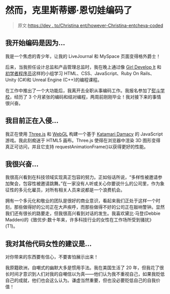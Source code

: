 # 然而，克里斯蒂娜·恩切娃编码了

> 原文:[https://dev . to/Christina ent/however-Christina-entcheva-coded](https://dev.to/christinaent/nevertheless-christina-entcheva-coded)

## [](#i-began-coding-because)我开始编码是因为...

我是一个焦虑的青少年，让我的 LiveJournal 和 MySpace 页面变得格外爵士！

后来，当我担任设计总监和产品管理总监时，我在晚上通过像 [Girl Develop It](https://www.girldevelopit.com/) 和[初学者程序员](http://www.beginnerprogrammers.nyc/)这样的小组学习 HTML、CSS、JavaScript、Ruby On Rails、Unity (C#)和 Unreal Engine (C++)的编程课程。

在工作中推出了一个大功能后，我离开去全职从事编码工作。我报名参加了[熨斗学校](https://flatironschool.com/)，经历了 3 个月紧张的编码和结对编程，两周前刚刚毕业！我对接下来的事情很兴奋。

## [](#im-currently-hacking-on)我目前正在入侵...

我正在使用 [Three.js](https://threejs.org/) 和 [WebGL](https://en.wikipedia.org/wiki/WebGL) 构建一个基于 [Katamari Damacy](https://en.wikipedia.org/wiki/Katamari_Damacy) 的 JavaScript 游戏。我此刻痴迷于 HTML5 画布。Three.js 使得在浏览器中渲染 3D 图形变得真正可访问，并且它支持 requestAnimationFrame()以获得更好的性能。

## 我很兴奋…

我很高兴看到在科技领域实现真正包容的努力。正如俗话所说，“多样性被邀请参加聚会，包容性被邀请跳舞。”在一家没有人听或关心你要说什么的公司里，作为象征性的多元化雇员，对所有相关人员来说都是一个浪费机会。

拥有一个多元化和敬业的团队是很好的商业意识，看起来我们正处于这样一个时刻，那些做得好的公司正在大声疾呼，而那些做得不好的公司正在敲响警钟。显然我们还有很长的路要走，但我很高兴看到对话的发生。我喜欢黛比·马登(Debbie Madden)的《致优步:数十年来，许多科技行业的女性在工作场所受到骚扰》(T1)。

## [](#my-advice-for-other-women-who-code-is)我对其他代码女性的建议是...

对你带来的东西要有信心，不要害怕展示出来！

我原籍欧洲，自嘲式的幽默大多是惯用手法。我在美国生活了 20 年，但我花了很长时间才意识到人们对我的自嘲信以为真——他们认为我不重视自己，如果我贬低自己的成就，他们也会这么认为。谦虚当然重要，但也没必要贬低自己的自我价值！